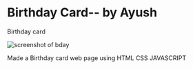 # Birthday Card-- by Ayush
 Birthday card 

![screenshot of bday](https://github.com/sharmaayush3484/Birthday-Card---by-Ayush/assets/143885201/1c4abe64-5e1c-4c44-bb12-68caa59fd741)

Made a Birthday card web page using  HTML CSS JAVASCRIPT
